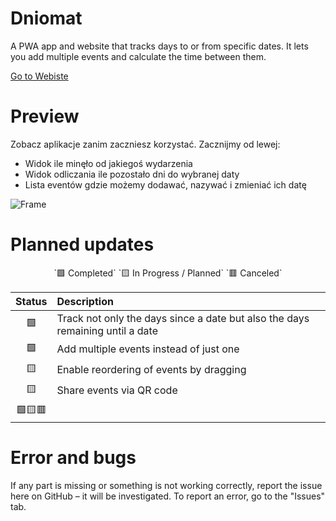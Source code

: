 
# Dniomat
A PWA app and website that tracks days to or from specific dates. It lets you add multiple events and calculate the time between them.

[Go to Webiste](https://mrwoodsman.pl/counter/)

# Preview
Zobacz aplikacje zanim zaczniesz korzystać. Zacznijmy od lewej:
- Widok ile minęło od jakiegoś wydarzenia
- Widok odliczania ile pozostało dni do wybranej daty
- Lista eventów gdzie możemy dodawać, nazywać i zmieniać ich datę

![Frame](https://github.com/user-attachments/assets/af996c7f-6e5e-49d4-aeda-be5a2e507667)

# Planned updates

<p align="center">
`🟩 Completed`  `🟨 In Progress / Planned` `🟥 Canceled`
</p>



| Status | Description |
|:-------------:|:--------|
|🟩| Track not only the days since a date but also the days remaining until a date|
|🟩| Add multiple events instead of just one|
|🟨| Enable reordering of events by dragging|
|🟨| Share events via QR code|
|🟩🟨🟥|  |


#  Error and bugs  
If any part is missing or something is not working correctly, report the issue here on GitHub – it will be investigated. To report an error, go to the "Issues" tab.
